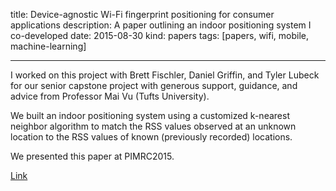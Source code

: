 title: Device-agnostic Wi-Fi fingerprint positioning for consumer applications
description: A paper outlining an indoor positioning system I co-developed
date: 2015-08-30
kind: papers
tags: [papers, wifi, mobile, machine-learning]

---

I worked on this project with Brett Fischler, Daniel Griffin, and Tyler Lubeck for our senior capstone project with generous support, guidance, and advice from Professor Mai Vu (Tufts University).

We built an indoor positioning system using a customized k-nearest neighbor algorithm to match the RSS values observed at an unknown location to the RSS values of known (previously recorded) locations.

We presented this paper at PIMRC2015.

<a href="http://ieeexplore.ieee.org/document/7343660/?reload=true&arnumber=7343660"> Link </a>
